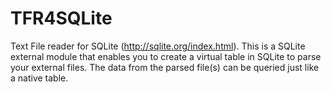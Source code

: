 TFR4SQLite
==========

Text File reader for SQLite (http://sqlite.org/index.html).  This is a SQLite external module that enables you to create a virtual table in SQLite to parse your external files.  The data from the parsed file(s) can be queried just like a native table.
